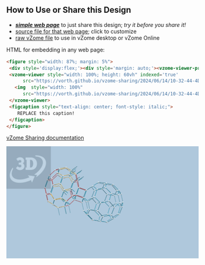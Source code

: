 
## How to Use or Share this Design

 - [***simple web page***](<https://vorth.github.io/vzome-sharing/2024/06/14/10-32-44-4D_BB-simpler/>) to just share this design; *try it before you share it!*
 - [source file for that web page](<https://github.com/vorth/vzome-sharing/edit/main/2024/06/14/10-32-44-4D_BB-simpler/index.md>); click to customize
 - [raw vZome file](<https://raw.githubusercontent.com/vorth/vzome-sharing/main/2024/06/14/10-32-44-4D_BB-simpler/4D_BB-simpler.vZome>) to use in vZome desktop or vZome Online
 
 HTML for embedding in any web page:
 ```html
<figure style="width: 87%; margin: 5%">
  <div style='display:flex;'><div style='margin: auto;'><vzome-viewer-previous label='prev step'></vzome-viewer-previous><vzome-viewer-next label='next step'></vzome-viewer-next></div></div>
  <vzome-viewer style="width: 100%; height: 60vh" indexed='true'
       src="https://vorth.github.io/vzome-sharing/2024/06/14/10-32-44-4D_BB-simpler/4D_BB-simpler.vZome" >
    <img  style="width: 100%"
       src="https://vorth.github.io/vzome-sharing/2024/06/14/10-32-44-4D_BB-simpler/4D_BB-simpler.png" >
  </vzome-viewer>
  <figcaption style="text-align: center; font-style: italic;">
     REPLACE this caption!
  </figcaption>
</figure>

 ```

[vZome Sharing documentation](https://vzome.github.io/vzome/sharing.html#how-it-works)

![Image](<4D_BB-simpler.png>)


